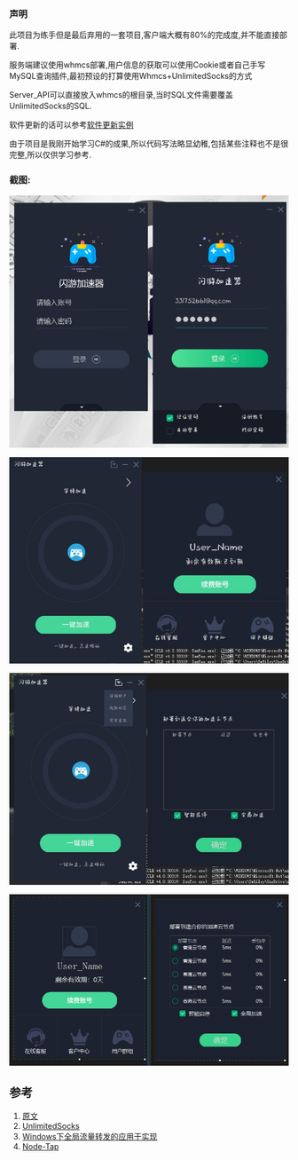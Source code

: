 ### 声明
此项目为练手但是最后弃用的一套项目,客户端大概有80%的完成度,并不能直接部署.

服务端建议使用whmcs部署,用户信息的获取可以使用Cookie或者自己手写MySQL查询插件,最初预设的打算使用Whmcs+UnlimitedSocks的方式

Server_API可以直接放入whmcs的根目录,当时SQL文件需要覆盖UnlimitedSocks的SQL.

软件更新的话可以参考[软件更新实例](https://www.seeull.com/archives/18.html "软件更新实例")

由于项目是我刚开始学习C#的成果,所以代码写法略显幼稚,包括某些注释也不是很完整,所以仅供学习参考.


### 截图:

![登录](https://raw.githubusercontent.com/SmRiley/Imgs/master/accelerator/1584251632.png)

![用户信息](https://raw.githubusercontent.com/SmRiley/Imgs/master/accelerator/1584251647.png)

![服务器列表](https://raw.githubusercontent.com/SmRiley/Imgs/master/accelerator/1584251665.png)

![服务器列表](https://raw.githubusercontent.com/SmRiley/Imgs/master/accelerator/1584251679.png)


## 参考
1. [原文](www.seeull.com/archives/78.html)
2. [UnlimitedSocks](https://github.com/SmRiley/accelerator)
3. [Windows下全局流量转发的应用于实现](https://www.seeull.com/archives/314.html "Windows下全局流量转发的代理应用于实现")
4. [Node-Tap](https://github.com/Srar/node-tap "Node-Tap")